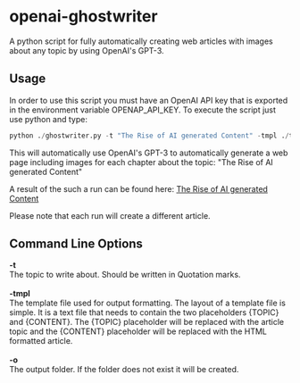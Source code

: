 # openai-ghostwriter

A python script for fully automatically creating web articles with images about any topic by using OpenAI's GPT-3. 

## Usage

In order to use this script you must have an OpenAI API key that is exported in the environment variable OPENAP_API_KEY.
To execute the script just use python and type:

```python
python ./ghostwriter.py -t "The Rise of AI generated Content" -tmpl ./template.php -o ai_content
```

This will automatically use OpenAI's GPT-3 to automatically generate a web page including images for each chapter about the topic: "The Rise of AI generated Content"

A result of the such a run can be found here:
[The Rise of AI generated Content](https://beltoforion.de/de/ai-ghostwriter/article_ai_content/index.php)

Please note that each run will create a different article.

 ## Command Line Options

<b>-t</b><br/> The topic to write about. Should be written in Quotation marks.
<br/><br/>
<b>-tmpl</b><br/> The template file used for output formatting. The layout of a template file is simple. It is a text file that needs to contain the two placeholders {TOPIC} and {CONTENT}. The {TOPIC} placeholder will be replaced with the article topic and the {CONTENT} placeholder will be replaced with the HTML formatted article.
<br/><br/>
<b>-o</b><br/> The output folder. If the folder does not exist it will be created.
 
